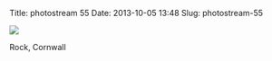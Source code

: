 Title: photostream 55
Date: 2013-10-05 13:48
Slug: photostream-55

[![](http://martinfowler.com/photos/55.jpg)](http://martinfowler.com/photos/55.html)

</p>

</p>

Rock, Cornwall

</p>

